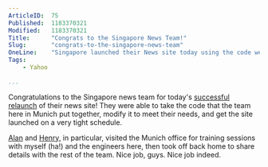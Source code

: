 ```yaml
---
ArticleID:  75
Published:  1183370321
Modified:   1183370321
Title:      "Congrats to the Singapore News Team!"
Slug:       "congrats-to-the-singapore-news-team"
OneLine:    "Singapore launched their News site today using the code we've been working on here in Munich as a base.  Nice work!"
Tags:       
    - Yahoo

...
```

Congratulations to the Singapore news team for today's [successful relaunch][sg] of their news site!  They were able to take the code that the team here in Munich put together, modify it to meet their needs, and get the site launched on a very tight schedule.

[Alan][] and [Henry][], in particular, visited the Munich office for training sessions with myself (ha!) and the engineers here, then took off back home to share details with the rest of the team.  Nice job, guys.  Nice job indeed.

[sg]: http://sg.news.yahoo.com/ "Yahoo! Singapore News"
[Alan]: http://flickr.com/photos/mikewest/466154701/in/set-72157600098439807/
[Henry]: http://flickr.com/photos/mikewest/466155851/in/set-72157600098439807/